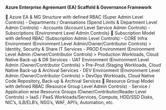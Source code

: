 **Azure Enterprise Agreemant (EA) Scaffold & Governance Framework**

🌱  Azure EA & MG Structure with defined RBAC (Super Admin Level Controls)
      - Departments / Oranisations (Spend Limits & Department Level Admin Controls)
      - Accounts (Account Level Service Admin Controls)
      - Subscriptions (Environment Level Admin Controls)
🌱  Subscription Model with defined RBAC (Subscription Admin Level Controls)
      - CORE Infra Environment (Environment Level Admin/Owner/Contributor Controls)
          > Identity, Security & Share IT Services
      - PROD Environment (Environment Level Admin /Owner/Contributor Controls)
          > Production Workloads, Cloud Native Back-up & DR Services
      - UAT Environment (Environment Level Admin /Owner/Contributor Controls)
          > Pre-Prod /Staging Workloads, Cloud Native Back-up & Archival Services
      - DEV Environment (Environment Level Admin /Owner/Contributor Controls)
          > DevOps Workloads, Cloud Native Code Repository, Back-up & Archival Services
🌱  Resource Group Model with defined RBAC (Resource Group Level Admin Controls)
      - Service / Application wise Resource Groups (Owner/Contributor/Reader Level Controls)
          > IaaS / PaaS Workloads/Services, Compute, HDD/SSD Disks, NIC’s, ILB/ELB’s, NSG’s, WAF, API’s, Automation, etc.
